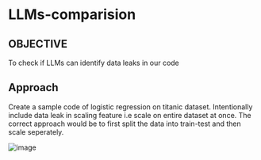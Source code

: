 # LLMs-comparision

## OBJECTIVE
To check if LLMs can identify data leaks in our code

## Approach
Create a sample code of logistic regression on titanic dataset. Intentionally include data leak in scaling feature i.e scale on entire dataset at once. The correct approach would be to first split the data into train-test and then scale seperately. 


![image](https://github.com/Grumpy-catzZ/LLMs-comparision/assets/44294632/a9c072f5-84e4-48a2-9b89-7f50b3c83044)

